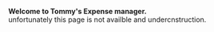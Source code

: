 <b>Welcome to Tommy's Expense manager.</b>
<br>
unfortunately this page is not availble and undercnstruction.
